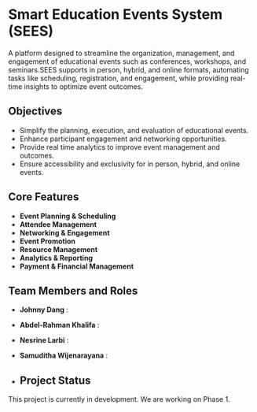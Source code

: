 
# Smart Education Events System (SEES)


A platform designed to streamline the organization, management, and engagement of educational events such as conferences, workshops, and seminars.SEES supports in person, hybrid, and online formats, automating tasks like scheduling, registration, and engagement, while providing real-time insights to optimize event outcomes.


## Objectives

- Simplify the planning, execution, and evaluation of educational events.
- Enhance participant engagement and networking opportunities.
- Provide real time analytics to improve event management and outcomes.
- Ensure accessibility and exclusivity for in person, hybrid, and online events.

## Core Features

- **Event Planning & Scheduling**
- **Attendee Management**
- **Networking & Engagement**
- **Event Promotion**
- **Resource Management**
- **Analytics & Reporting**
- **Payment & Financial Management**


## Team Members and Roles 

- **Johnny Dang** :
- **Abdel-Rahman Khalifa** :
- **Nesrine Larbi** :  
- **Samuditha Wijenarayana** : 

- ## Project Status

This project is currently in development. We are working on Phase 1.

